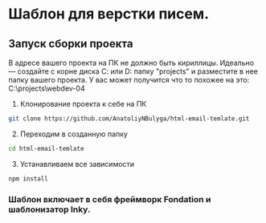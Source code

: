﻿# Шаблон для верстки писем.

## Запуск сборки проекта
В адресе вашего проекта на ПК не должно быть кириллицы. Идеально — создайте с корне диска С: или D: папку "projects" и разместите в нее папку вашего проекта. У вас может получится что то похожее на это: C:\projects\webdev-04

1. Клонирование проекта к себе на ПК               
```sh
git clone https://github.com/AnatoliyNBulyga/html-email-temlate.git
```

2. Переходим в созданную папку
```sh
cd html-email-temlate 
```

3. Устанавливаем все зависимости
```sh 
npm install
```

### Шаблон включает в себя фреймворк Fondation и шаблонизатор Inky.
